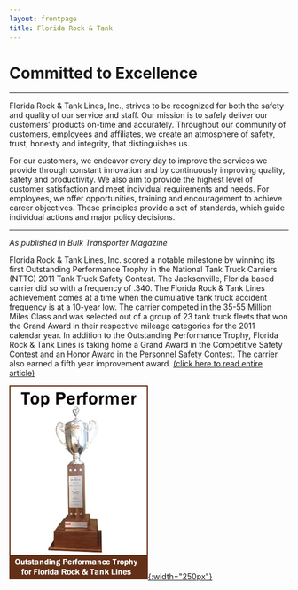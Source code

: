 ```yaml
---
layout: frontpage
title: Florida Rock & Tank
---
```


# Committed to Excellence

---

Florida Rock & Tank Lines, Inc., strives to be recognized for both the safety and quality of our service and staff. Our mission is to safely deliver our customers' products on-time and accurately. Throughout our community of customers, employees and affiliates, we create an atmosphere of safety, trust, honesty and integrity, that distinguishes us.

For our customers, we endeavor every day to improve the services we provide through constant innovation and by continuously improving quality, safety and productivity. We also aim to provide the highest level of customer satisfaction and meet individual requirements and needs. For employees, we offer opportunities, training and encouragement to achieve career objectives. These principles provide a set of standards, which guide individual actions and major policy decisions.

---

*As published in Bulk Transporter Magazine*

Florida Rock & Tank Lines, Inc. scored a notable milestone by winning its first Outstanding Performance Trophy in the National Tank Truck Carriers (NTTC) 2011 Tank Truck Safety Contest. The Jacksonville, Florida based carrier did so with a frequency of .340. The Florida Rock &amp; Tank Lines achievement comes at a time when the cumulative tank truck accident frequency is at a 10-year low. The carrier competed in the 35-55 Million Miles Class and was selected out of a group of 23 tank truck fleets that won the Grand Award in their respective mileage categories for the 2011 calendar year. In addition to the Outstanding Performance Trophy, Florida Rock &amp; Tank Lines is taking home a Grand Award in the Competitive Safety Contest and an Honor Award in the Personnel Safety Contest. The carrier also earned a fifth year improvement award. [(click here to read entire article)](about-us-awards.html)

[![img](uploads/trophybanner.jpg){:width="250px"}](about-us-awards.html)
